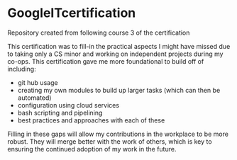 # GoogleITcertification
Repository created from following course 3 of the certification

This certification was to fill-in the practical aspects I might have missed due to taking only a CS minor and working on independent projects during my co-ops.
This certification gave me more foundational to build off of including: 
* git hub usage
* creating my own modules to build up larger tasks (which can then be automated)
* configuration using cloud services 
* bash scripting and pipelining 
* best practices and approaches with each of these

Filling in these gaps will allow my contributions in the workplace to be more robust. They will merge better with the work of others, which is key to ensuring the continued adoption of my work in the future.
